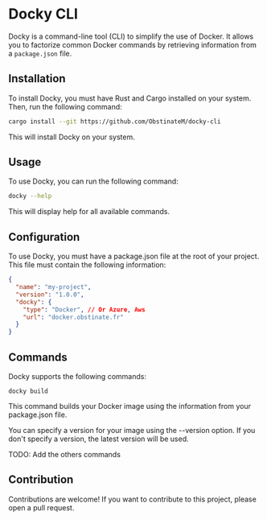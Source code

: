 # Docky CLI

Docky is a command-line tool (CLI) to simplify the use of Docker. It allows you to factorize common Docker commands by retrieving information from a `package.json` file.

## Installation

To install Docky, you must have Rust and Cargo installed on your system. Then, run the following command:

```bash
cargo install --git https://github.com/ObstinateM/docky-cli
```

This will install Docky on your system.

## Usage

To use Docky, you can run the following command:

```bash
docky --help
```

This will display help for all available commands.

## Configuration

To use Docky, you must have a package.json file at the root of your project. This file must contain the following information:

```json
{
  "name": "my-project",
  "version": "1.0.0",
  "docky": {
    "type": "Docker", // Or Azure, Aws
    "url": "docker.obstinate.fr"
  }
}
```

## Commands

Docky supports the following commands:

`docky build`

This command builds your Docker image using the information from your package.json file.

You can specify a version for your image using the --version option. If you don't specify a version, the latest version will be used.

TODO: Add the others commands

## Contribution

Contributions are welcome! If you want to contribute to this project, please open a pull request.
